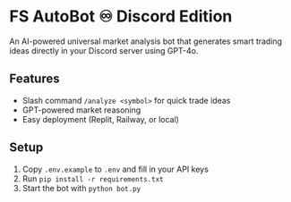# FS AutoBot ♾️ Discord Edition

An AI-powered universal market analysis bot that generates smart trading ideas directly in your Discord server using GPT-4o.

## Features
- Slash command `/analyze <symbol>` for quick trade ideas
- GPT-powered market reasoning
- Easy deployment (Replit, Railway, or local)

## Setup
1. Copy `.env.example` to `.env` and fill in your API keys
2. Run `pip install -r requirements.txt`
3. Start the bot with `python bot.py`
